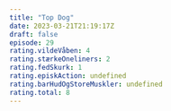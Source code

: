 ```yaml
---
title: "Top Dog"
date: 2023-03-21T21:19:17Z
draft: false
episode: 29
rating.vildeVåben: 4
rating.stærkeOneliners: 2
rating.fedSkurk: 1
rating.episkAction: undefined
rating.barHudOgStoreMuskler: undefined
rating.total: 8
---
```


